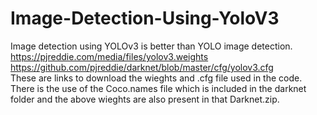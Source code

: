 # Image-Detection-Using-YoloV3
Image detection using YOLOv3 is better than YOLO image detection.
https://pjreddie.com/media/files/yolov3.weights
https://github.com/pjreddie/darknet/blob/master/cfg/yolov3.cfg  
These are links to download the wieghts and .cfg file used in the code. There is the use of the Coco.names file which is included in the darknet folder and the above wieghts are also present in that Darknet.zip.
